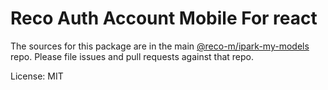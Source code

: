 Reco Auth Account Mobile For react
=======

The sources for this package are in the main [@reco-m/ipark-my-models](http://192.168.1.247/summary/framework%2FRECO8.Mobile.git) repo. Please file issues and pull requests against that repo.

License: MIT
